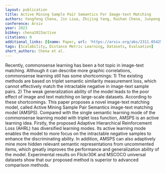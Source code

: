 ```yaml
---
layout: publication
title: Active Mining Sample Pair Semantics For Image-text Matching
authors: Yongfeng Chena, Jin Liua, Zhijing Yang, Ruihan Chena, Junpeng Tan
conference: Arxiv
year: 2023
bibkey: chena2023active
citations: 0
additional_links: [{name: Paper, url: 'https://arxiv.org/abs/2311.05425'}]
tags: [Scalability, Distance Metric Learning, Datasets, Evaluation]
short_authors: Chena et al.
---
```

Recently, commonsense learning has been a hot topic in image-text matching.
Although it can describe more graphic correlations, commonsense learning still
has some shortcomings: 1) The existing methods are based on triplet semantic
similarity measurement loss, which cannot effectively match the intractable
negative in image-text sample pairs. 2) The weak generalization ability of the
model leads to the poor effect of image and text matching on large-scale
datasets. According to these shortcomings. This paper proposes a novel
image-text matching model, called Active Mining Sample Pair Semantics
image-text matching model (AMSPS). Compared with the single semantic learning
mode of the commonsense learning model with triplet loss function, AMSPS is an
active learning idea. Firstly, the proposed Adaptive Hierarchical Reinforcement
Loss (AHRL) has diversified learning modes. Its active learning mode enables
the model to more focus on the intractable negative samples to enhance the
discriminating ability. In addition, AMSPS can also adaptively mine more hidden
relevant semantic representations from uncommented items, which greatly
improves the performance and generalization ability of the model. Experimental
results on Flickr30K and MSCOCO universal datasets show that our proposed
method is superior to advanced comparison methods.